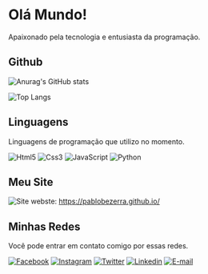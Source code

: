 
# Olá Mundo!

Apaixonado pela tecnologia e entusiasta da programação.


## Github

![Anurag's GitHub stats](https://github-readme-stats.vercel.app/api?username=pablobezerra&show_icons=true&theme=dracula)


![Top Langs](https://github-readme-stats.vercel.app/api/top-langs/?username=pablobezerra&layout=compact)
## Linguagens

Linguagens de programação que utilizo no momento.

<div style="display: inline_block">
    <img aling="center" alt="Html5" src="https://img.shields.io/badge/HTML5-E34F26?style=for-the-badge&logo=html5&logoColor=white"/>
    <img aling="center" alt="Css3" src="https://img.shields.io/badge/CSS3-1572B6?style=for-the-badge&logo=css3&logoColor=white"/>
    <img aling="center" alt="JavaScript" src="https://img.shields.io/badge/JavaScript-F7DF1E?style=for-the-badge&logo=javascript&logoColor=black"/>
    <img aling="center" alt="Python" src="https://img.shields.io/badge/Python-3776AB?style=for-the-badge&logo=python&logoColor=white"/>
</div>


## Meu Site

![Site](https://img.shields.io/website-up-down-green-red/http/monip.org.svg)
webste: https://pablobezerra.github.io/
## Minhas Redes

Você pode entrar em contato comigo por essas redes.

[![Facebook](https://img.shields.io/badge/Facebook-1877F2?style=for-the-badge&logo=facebook&logoColor=white)](https://www.facebook.com/pablo.dasilva.505)
[![Instagram](https://img.shields.io/badge/Instagram-E4405F?style=for-the-badge&logo=instagram&logoColor=white)](https://www.instagram.com/pablobezerras/)
[![Twitter](https://img.shields.io/badge/Twitter-1DA1F2?style=for-the-badge&logo=twitter&logoColor=white)](https://twitter.com/PabloBezerras)
[![Linkedin](https://img.shields.io/badge/LinkedIn-0077B5?style=for-the-badge&logo=linkedin&logoColor=white)](http://www.gnu.org/licenses/agpl-3.0)
[![E-mail](https://img.shields.io/badge/Gmail-D14836?style=for-the-badge&logo=gmail&logoColor=white)](mailto:pdsbezerra1316@gmail.com)



